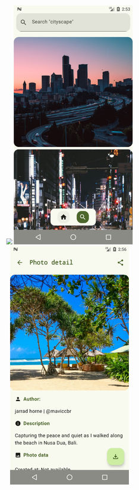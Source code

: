 <p align="center">
    <img src="/screenshot1.png" width="320">
    <img src="/screenshot2.png" width="320">
    <img src="/screenshot3.png" width="320">
</p>

